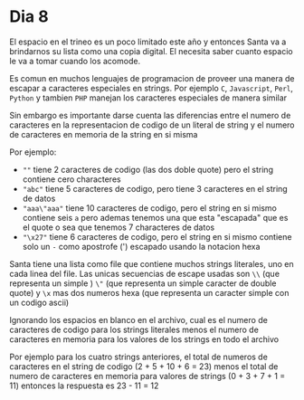 # Dia 8

El espacio en el trineo es un poco limitado este año y entonces Santa va a
brindarnos su lista como una copia digital. El necesita saber cuanto espacio le
va a tomar cuando los acomode.

Es comun en muchos lenguajes de programacion de proveer una manera de escapar a
caracteres especiales en strings. Por ejemplo `C`, `Javascript`, `Perl`,
`Python` y tambien `PHP` manejan los caracteres especiales de manera similar

Sin embargo es importante darse cuenta las diferencias entre el numero de
caracteres en la representacion de codigo de un literal de string y el numero de
caracteres en memoria de la string en si misma

Por ejemplo:

 - `""` tiene 2 caracteres de codigo (las dos doble quote) pero el string
  contiene cero characteres
 - `"abc"` tiene 5 caracteres de codigo, pero tiene 3 caracteres en el string de
   datos
 - `"aaa\"aaa"` tiene 10 caracteres de codigo, pero el string en si mismo
 contiene seis `a` pero ademas tenemos una que esta "escapada" que es el quote
 o sea que tenemos 7 characteres de datos
 - `"\x27"` tiene 6 caracteres de codigo, pero el string en si mismo contiene
 solo un `-` como apostrofe (') escapado usando la notacion hexa

Santa tiene una lista como file que contiene muchos strings literales, uno en
cada linea del file. Las unicas secuencias de escape usadas son `\\` (que
representa un simple \) `\"` (que representa un simple caracter de double quote)
y `\x` mas dos numeros hexa (que representa un caracter simple con un codigo
ascii)

Ignorando los espacios en blanco en el archivo, cual es el numero de caracteres
de codigo para los strings literales menos el numero de caracteres en memoria
para los valores de los strings en todo el archivo

Por ejemplo para los cuatro strings anteriores, el total de numeros de
caracteres en el string de codigo (2 + 5 + 10 + 6 = 23) menos el total de numero
de caracteres en memoria para valores de strings (0 + 3 + 7 + 1 = 11) entonces
la respuesta es 23 - 11 = 12
